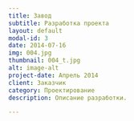 ```yaml
---
title: Завод
subtitle: Разработка проекта
layout: default
modal-id: 3
date: 2014-07-16
img: 004.jpg
thumbnail: 004_t.jpg
alt: image-alt
project-date: Апрель 2014
client: Заказчик
category: Проектирование
description: Описание разработки.

---
```

